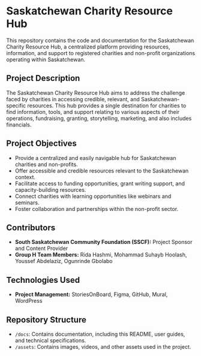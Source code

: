 # Saskatchewan Charity Resource Hub

This repository contains the code and documentation for the Saskatchewan Charity Resource Hub, a centralized platform providing resources, information, and support to registered charities and non-profit organizations operating within Saskatchewan.

## Project Description

The Saskatchewan Charity Resource Hub aims to address the challenge faced by charities in accessing credible, relevant, and Saskatchewan-specific resources. This hub provides a single destination for charities to find information, tools, and support relating to various aspects of their operations, fundraising, granting, storytelling, marketing, and also includes financials.

## Project Objectives

* Provide a centralized and easily navigable hub for Saskatchewan charities and non-profits.
* Offer accessible and credible resources relevant to the Saskatchewan context.
* Facilitate access to funding opportunities, grant writing support, and capacity-building resources.
* Connect charities with learning opportunities like webinars and seminars.
* Foster collaboration and partnerships within the non-profit sector.


## Contributors

* **South Saskatchewan Community Foundation (SSCF):** Project Sponsor and Content Provider
* **Group H Team Members:** Rida Hashmi,
                            Mohammad Suhayb Hoolash,
                            Youssef Abdelaziz,
                            Ogunrinde Gbolabo  


## Technologies Used

* **Project Management:** StoriesOnBoard, Figma, GitHub, Mural, WordPress



## Repository Structure

* `/docs`: Contains documentation, including this README, user guides, and technical specifications.
* `/assets`: Contains images, videos, and other assets used in the project.
